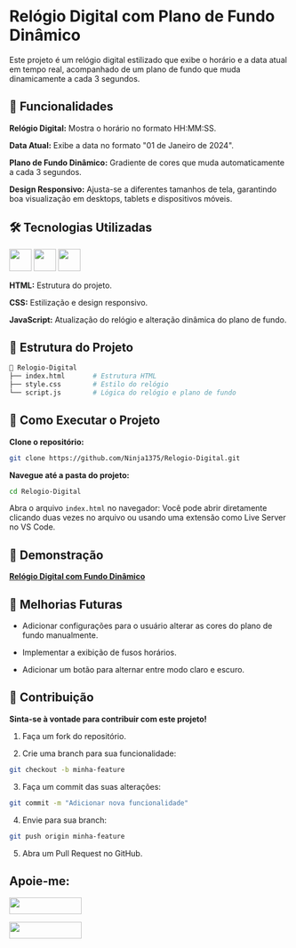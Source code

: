 # Relógio Digital com Plano de Fundo Dinâmico

Este projeto é um relógio digital estilizado que exibe o horário e a data atual em tempo real, acompanhado de um plano de fundo que muda dinamicamente a cada 3 segundos.

## 🎨 Funcionalidades

**Relógio Digital:** Mostra o horário no formato HH:MM:SS.

**Data Atual:** Exibe a data no formato "01 de Janeiro de 2024".

**Plano de Fundo Dinâmico:** Gradiente de cores que muda automaticamente a cada 3 segundos.

**Design Responsivo:** Ajusta-se a diferentes tamanhos de tela, garantindo boa visualização em desktops, tablets e dispositivos móveis.

## 🛠️ Tecnologias Utilizadas

<a href="https://programartudo.blogspot.com/2024/11/html-tudo-o-que-precisa-para-comecar.html" target="_blank"><img loading="lazy" src="https://cdn.jsdelivr.net/gh/devicons/devicon/icons/html5/html5-original.svg" width="40" height="40"/></a> <a href="https://programartudo.blogspot.com/2024/11/css-como-dar-estilo-ao-teu-website.html" target="_blank"><img loading="lazy" src="https://cdn.jsdelivr.net/gh/devicons/devicon/icons/css3/css3-original.svg" width="40" height="40"/></a> <a href="https://programartudo.blogspot.com/2024/11/javascript-linguagem-dinamica-da-web.html" target="_blank"><img loading="lazy" src="https://cdn.jsdelivr.net/gh/devicons/devicon/icons/javascript/javascript-original.svg" width="40" height="40"/></a>

**HTML:** Estrutura do projeto.

**CSS:** Estilização e design responsivo.

**JavaScript:** Atualização do relógio e alteração dinâmica do plano de fundo.

## 📂 Estrutura do Projeto

```bash
📁 Relogio-Digital
├── index.html       # Estrutura HTML
├── style.css        # Estilo do relógio
└── script.js        # Lógica do relógio e plano de fundo
```

## 🚀 Como Executar o Projeto

**Clone o repositório:**

```bash
git clone https://github.com/Ninja1375/Relogio-Digital.git
```

**Navegue até a pasta do projeto:**

```bash
cd Relogio-Digital
```

Abra o arquivo `index.html` no navegador:
Você pode abrir diretamente clicando duas vezes no arquivo ou usando uma extensão como Live Server no VS Code.

## 📸 Demonstração

**[Relógio Digital com Fundo Dinâmico](https://ninja1375.github.io/Relogio-Digital/)**

## 📝 Melhorias Futuras

- Adicionar configurações para o usuário alterar as cores do plano de fundo manualmente.

- Implementar a exibição de fusos horários.

- Adicionar um botão para alternar entre modo claro e escuro.

## 🤝 Contribuição

**Sinta-se à vontade para contribuir com este projeto!**

1. Faça um fork do repositório.

2. Crie uma branch para sua funcionalidade:

```bash
git checkout -b minha-feature
```

3. Faça um commit das suas alterações:

```bash
git commit -m "Adicionar nova funcionalidade"
```

4. Envie para sua branch:

```bash
git push origin minha-feature
```

5. Abra um Pull Request no GitHub.

## Apoie-me:

<a href="https://buymeacoffee.com/antonio13" target="_blank"><img loading="lazy" src="https://img.buymeacoffee.com/button-api/?text=Buy%20me%20a%20coffee&emoji=&slug=seu_nome_de_usuario&button_colour=FFDD00&font_colour=000000&font_family=Cookie&outline_colour=000000&coffee_colour=ffffff" width="130" height="30"></a>

<a href="https://www.paypal.com/donate/?hosted_button_id=DN574F28FYUNG" target="_blank"><img loading="lazy" src="https://upload.wikimedia.org/wikipedia/commons/b/b5/PayPal.svg" width="130" height="30"></a>
